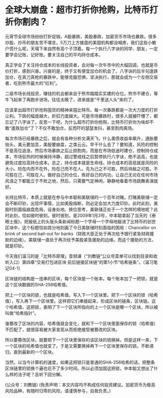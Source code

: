 # 全球大崩盘：超市打折你抢购，比特币打折你割肉？

元宵节全球市场纷纷打折促销，A股暴跌，美股暴跌，加密货币市场也暴跌。很多炒股、炒币的朋友苦不堪言。5万刀上方接盘的美国机构都没喊疼，我们这些小散户慌什么呢，天塌下来自然有高个子顶着。每一个执行八字诀的同学、朋友，一定要学会记账，记好账。要关注自己的平均持仓成本。

真正学会了关注持仓成本的长线投资者，会对每一次牛市中的大幅回调，也就是币价打折，感到兴奋。兴奋的是，终于又有便宜加仓的机会了。八字诀的后半句逢跌加仓，在真刀真枪的暴跌中，能够克服恐惧，坚决执行，那就会成为一个左侧交易者，吃到熊市最大的”红利”。

二级市场长线投资，赚钱的机会都来自于熊市踏踏实实建的仓位。熊市不建仓，等牛飞起来了再跑步进场，往往太晚了，进来就是“千里送人头”来的了。

应该拿出超市打折抢购囤货的精神来囤比特币。每一次暴跌都是一次大力度的打折让利。下跌的幅度越大，折扣力度越大。可是市场暴跌时，很多人就被吓懵了，都忘记了八字诀了。反思一下吧，为什么超市打折你抢购，比特币打折你为啥却不敢“逢跌加仓”了？不仅不敢加仓，反而吓的瑟瑟发抖，甚至割肉离场。

每次市场已经暴跌之后，就会有各种分析文满天飞，什么美债收益率飙升，通胀要抬头，美元要加息，美股要崩盘，之类云云。早干什么去了？要知道，风险的控制不是高位追涨，然后市场暴跌之后止损割肉，而是在市场低迷时建仓，控制持仓成本，市场狂热的时候保持冷静，超过警戒线之后暂停执行八字诀，绝不追高，也是避免过度拉高持仓成本。总之，持仓成本就是生命线，持仓成本的高低就是风险的大小。险在内而不在外，险在己而不在人。先为己之不可胜，然后待敌之可胜。不可胜在己，可胜在人。做好自己的仓位，练好自己的内功，让自己无论在任何市场风浪之下都能立于不败之地，然后，只需要气定神闲，静静地看着市场跳舞表演就好。

长持比特币，本质上就是在参与中本聪和美联储的一个百年对赌。打赌美联储一定会不断印钞，出现坏事情，比如美股熔断，则必定会加大力度印钞。此时此刻，美股时刻面临崩盘危局，设身处地、换位思考，美联储正处于一个怎样的境地呢？此时此刻，恰如彼时彼刻。彼时彼刻，是2009年1月3号，中本聪拿起了当天的《泰晤士报》，把报纸上的头版头条新闻标题一个字母一个字母地敲进了比特币的创世区块中，这个标题恰如其分地刻画了今日美联储时刻面临的困局：Chancellor on brink of second bail-out for banks（财政大臣正处于再次给予银行紧急财政援助的边缘）。美联储一直处于再次给予美股紧急援助的边缘。而这个援助的方法，就是印钞。

今天我们温习的是「比特币原理」音频课（“刘教链”公众号菜单可以找到目录和收听入口）第四章“交易打包进区块 前后链接区块链”的第1小节“哈希链条”。（温习笔记04-1）

区块链的结构是一连串的区块，每个区块是一个账本。每个账本加了一把锁，就是这个区块数据的SHA-256哈希值。

把上一个区块的锁，也就是哈希值，写入下一个区块里。把下一个区块的锁（哈希值），写入再下一个区块里。这样把它们串接起来，形成区块的链条，区块链。这个哈希值，这把锁，表明了下一个区块所指向的上一个区块是哪一个区块，所以被叫做“哈希指针”。

谁篡改了区块的内容，哈希值就会变化，就和下一个区块里面保存的锁（哈希值）不匹配了，就很容易被大家发现从而拒绝接受被篡改的区块。

所以要篡改区块，就要把下一个区块里保存的该区块的锁换掉。但是这样一来，下一个区块的哈希值也就变了。于是又需要换掉再下一个区块里保存的锁。不断递归，直到最新的一个区块。

当然，以当今计算机的速度，如果这把锁只是普通的SHA-256哈希的话，把整条区块链里的锁换个遍也花不了多少时间。所以必须加固这把锁，中本聪又想出了什么样的法子呢？且听下回分解。

\(公众号：刘教链\)  \(免责声明：本文内容均不构成任何投资建议。加密货币为极高风险品种，有随时归零的风险，请谨慎参与，自我负责。\)

